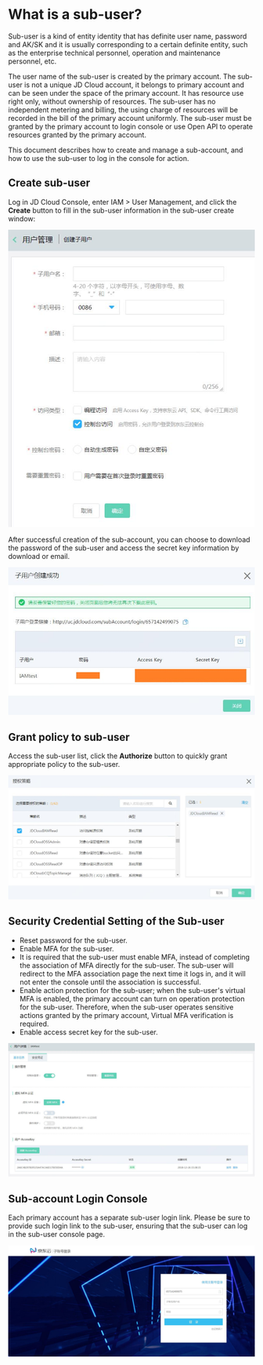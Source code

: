 # What is a sub-user?

Sub-user is a kind of entity identity that has definite user name, password and AK/SK and it is usually corresponding to a certain definite entity, such as the enterprise technical personnel, operation and maintenance personnel, etc.

The user name of the sub-user is created by the primary account. The sub-user is not a unique JD Cloud account, it belongs to primary account and can be seen under the space of the primary account. It has resource use right only, without ownership of resources. The sub-user has no independent metering and billing, the using charge of resources will be recorded in the bill of the primary account uniformly. The sub-user must be granted by the primary account to login console or use Open API to operate resources granted by the primary account.

This document describes how to create and manage a sub-account, and how to use the sub-user to log in the console for action.

## Create sub-user

Log in JD Cloud Console, enter IAM > User Management, and click the **Create** button to fill in the sub-user information in the sub-user create window:

![创建子用户页面](../../../../image/IAM/SubUserManagement/创建子用户页面.jpg)

After successful creation of the sub-account, you can choose to download the password of the sub-user and access the secret key information by download or email.

![子用户创建成功页面](../../../../image/IAM/SubUserManagement/子用户创建成功页面.jpg)

## Grant policy to sub-user

Access the sub-user list, click the **Authorize** button to quickly grant appropriate policy to the sub-user.

![子用户列表策略授权弹窗页面](../../../../image/IAM/SubUserManagement/子用户授权页面.jpg)

## Security Credential Setting of the Sub-user

- Reset password for the sub-user.
- Enable MFA for the sub-user.
- It is required that the sub-user must enable MFA, instead of completing the association of MFA directly for the sub-user. The sub-user will redirect to the MFA association page the next time it logs in, and it will not enter the console until the association is successful.
- Enable action protection for the sub-user; when the sub-user's virtual MFA is enabled, the primary account can turn on operation protection for the sub-user. Therefore, when the sub-user operates sensitive actions granted by the primary account, Virtual MFA verification is required.
- Enable access secret key for the sub-user.

 ![子用户安全凭证页面](../../../../image/IAM/SubUserManagement/子用户安全凭证页面.jpg)

## Sub-account Login Console

Each primary account has a separate sub-user login link. Please be sure to provide such login link to the sub-user, ensuring that the sub-user can log in the sub-user console page.

![子用户登录页](../../../../image/IAM/Summary/子用户登录页.jpg)
